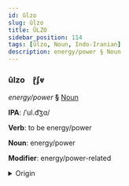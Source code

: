 ```yaml
---
id: ûlzo
slug: ûlzo
title: ÛLZO
sidebar_position: 114
tags: [ûlzo, Noun, Indo-Iranian]
description: energy/power § Noun
---
```


### ûlzo&emsp;<span kind="abugida">ɽ͊ʄⱴ</span>

*energy/power* **§** [Noun](../../tags/Noun)

**IPA**: /ˈul.d͡ʒɑ/

**Verb**: to be energy/power

**Noun**: energy/power

**Modifier**: energy/power-related

<details>
    <summary>Origin</summary>
    Hindi ऊर्जा ūrjā [uːɾ.d͡ʒäː]<br/>
    <em>Indo-Iranian Language Family</em>
</details>